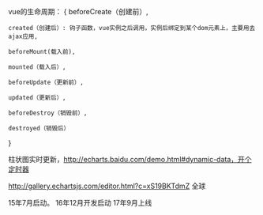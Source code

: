 vue的生命周期： {
    beforeCreate（创建前）,

    created（创建后）: 钩子函数，vue实例之后调用，实例后绑定到某个dom元素上，主要用去ajax应用,

    beforeMount(载入前),

    mounted（载入后）,

    beforeUpdate（更新前）,

    updated（更新后）,

    beforeDestroy（销毁前）,
    
    destroyed（销毁后） 
}


柱状图实时更新，http://echarts.baidu.com/demo.html#dynamic-data，开个定时器  

http://gallery.echartsjs.com/editor.html?c=xS19BKTdmZ 全球

15年7月启动。 16年12月开发启动 17年9月上线